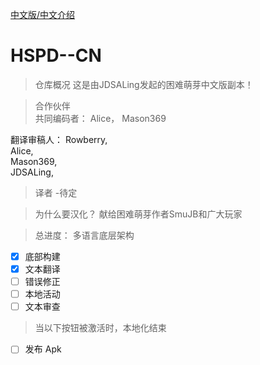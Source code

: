 [中文版/中文介绍](README_CN.md)

# HSPD--CN
>仓库概况
这是由JDSALing发起的困难萌芽中文版副本！

>合作伙伴  
共同编码者：
Alice， 
Mason369  

翻译审稿人： 
Rowberry,  
Alice,  
Mason369,  
JDSALing,  

>译者
-待定

> 为什么要汉化？
献给困难萌芽作者SmuJB和广大玩家

>总进度：
多语言底层架构
- [x] 底部构建
- [x] 文本翻译
- [ ] 错误修正
- [ ] 本地活动
- [ ] 文本审查

>当以下按钮被激活时，本地化结束
- [ ] 发布 Apk

